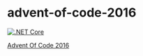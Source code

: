 # advent-of-code-2016

[![.NET Core](https://github.com/LittleAndi/advent-of-code-2016/actions/workflows/dotnet-core.yml/badge.svg)](https://github.com/LittleAndi/advent-of-code-2016/actions/workflows/dotnet-core.yml)

[Advent Of Code 2016](https://adventofcode.com/2016)
